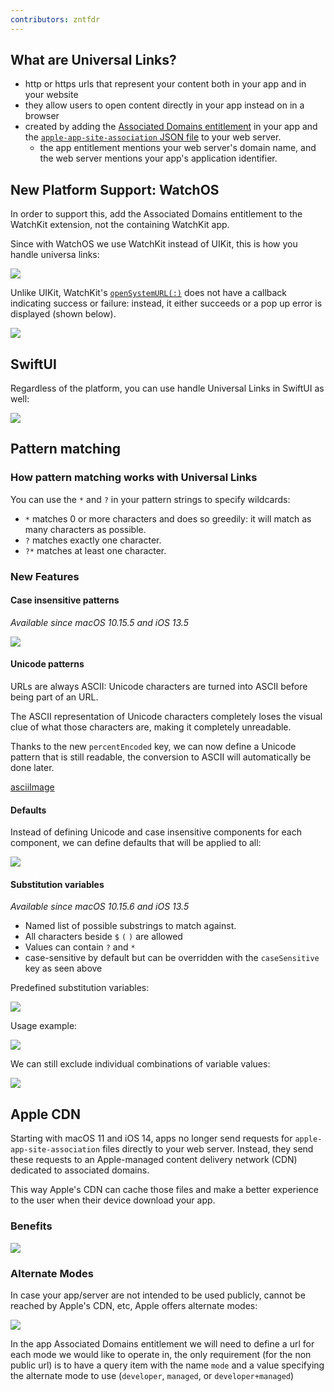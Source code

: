 ```yaml
---
contributors: zntfdr
---
```


## What are Universal Links?

- http or https urls that represent your content both in your app and in your website
- they allow users to open content directly in your app instead on in a browser
- created by adding the [Associated Domains entitlement][suppAssDomDoc] in your app and the [`apple-app-site-association` JSON file][suppAssDomDoc] to your web server.
  - the app entitlement mentions your web server's domain name, and the web server mentions your app's application identifier.

## New Platform Support: WatchOS

In order to support this, add the Associated Domains entitlement to the WatchKit extension, not the containing WatchKit app.

Since with WatchOS we use WatchKit instead of UIKit, this is how you handle universa links:

![][handleImage]

Unlike UIKit, WatchKit's [`openSystemURL(:)`][openSystemURLDoc] does not have a callback indicating success or failure: instead, it either succeeds or a pop up error is displayed (shown below).

![][errImage]

## SwiftUI

Regardless of the platform, you can use handle Universal Links in SwiftUI as well:

![][swiftUIHandleImage]

## Pattern matching

### How pattern matching works with Universal Links

You can use the `*` and `?` in your pattern strings to specify wildcards:

- `*` matches 0 or more characters and does so greedily: it will match as many characters as possible. 
- `?` matches exactly one character.
- `?*` matches at least one character.

### New Features

#### Case insensitive patterns

_Available since macOS 10.15.5 and iOS 13.5_

![][caseInsensitiveImage]

#### Unicode patterns

URLs are always ASCII: Unicode characters are turned into ASCII before being part of an URL.

The ASCII representation of Unicode characters completely loses the visual clue of what those characters are, making it completely unreadable.

Thanks to the new `percentEncoded` key, we can now define a Unicode pattern that is still readable, the conversion to ASCII will automatically be done later.

[asciiImage]

#### Defaults

Instead of defining Unicode and case insensitive components for each component, we can define defaults that will be applied to all:

![][defaultsImage]

#### Substitution variables

_Available since macOS 10.15.6 and iOS 13.5_

- Named list of possible substrings to match against. 
- All characters beside `$` `(` `)` are allowed
- Values can contain `?` and `*`
- case-sensitive by default but can be overridden with the `caseSensitive` key as seen above

Predefined substitution variables:

![][predImage]

Usage example:

![][predExImage]

We can still exclude individual combinations of variable values:

![][excludeImage]

## Apple CDN

Starting with macOS 11 and iOS 14, apps no longer send requests for `apple-app-site-association` files directly to your web server. Instead, they send these requests to an Apple-managed content delivery network (CDN) dedicated to associated domains.

This way Apple's CDN can cache those files and make a better experience to the user when their device download your app.

### Benefits

![][beneImage]

### Alternate Modes

In case your app/server are not intended to be used publicly, cannot be reached by Apple's CDN, etc, Apple offers alternate modes:

![][altModesImage]

In the app Associated Domains entitlement we will need to define a url for each mode we would like to operate in, the only requirement (for the non public url) is to have a query item with the name `mode` and a value specifying the alternate mode to use (`developer`, `managed`, or `developer+managed`)

[suppAssDomDoc]: https://developer.apple.com/documentation/safariservices/supporting_associated_domains
[openSystemURLDoc]: https://developer.apple.com/documentation/watchkit/wkextension/1628224-opensystemurl

[handleImage]:  ../../../images/notes/wwdc20/10098/handle.png
[errImage]:  ../../../images/notes/wwdc20/10098/err.png
[swiftUIHandleImage]:  ../../../images/notes/wwdc20/10098/swiftUIHandle.png
[caseInsensitiveImage]: ../../../images/notes/wwdc20/10098/caseInsensitive.png
[asciiImage]:  ../../../images/notes/wwdc20/10098/ascii.png
[defaultsImage]: ../../../images/notes/wwdc20/10098/defaults.png
[predImage]:  ../../../images/notes/wwdc20/10098/pred.png
[predExImage]: ../../../images/notes/wwdc20/10098/predEx.png
[excludeImage]: ../../../images/notes/wwdc20/10098/exclude.png
[beneImage]:  ../../../images/notes/wwdc20/10098/bene.png
[altModesImage]: ../../../images/notes/wwdc20/10098/altModes.png